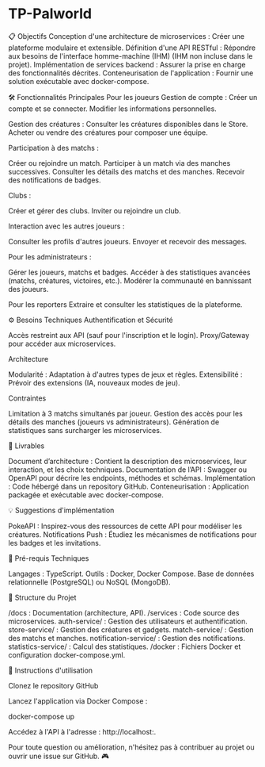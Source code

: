 # TP-Palworld

📋 Objectifs
Conception d'une architecture de microservices : Créer une plateforme modulaire et extensible.
Définition d'une API RESTful : Répondre aux besoins de l'interface homme-machine (IHM) (IHM non incluse dans le projet).
Implémentation de services backend : Assurer la prise en charge des fonctionnalités décrites.
Conteneurisation de l'application : Fournir une solution exécutable avec docker-compose.

🛠️ Fonctionnalités Principales
Pour les joueurs
Gestion de compte :
Créer un compte et se connecter.
Modifier les informations personnelles.

Gestion des créatures :
Consulter les créatures disponibles dans le Store.
Acheter ou vendre des créatures pour composer une équipe.

Participation à des matchs :

Créer ou rejoindre un match.
Participer à un match via des manches successives.
Consulter les détails des matchs et des manches.
Recevoir des notifications de badges.

Clubs :

Créer et gérer des clubs.
Inviter ou rejoindre un club.

Interaction avec les autres joueurs :

Consulter les profils d'autres joueurs.
Envoyer et recevoir des messages.

Pour les administrateurs :

Gérer les joueurs, matchs et badges.
Accéder à des statistiques avancées (matchs, créatures, victoires, etc.).
Modérer la communauté en bannissant des joueurs.

Pour les reporters
Extraire et consulter les statistiques de la plateforme.

⚙️ Besoins Techniques
Authentification et Sécurité

Accès restreint aux API (sauf pour l'inscription et le login).
Proxy/Gateway pour accéder aux microservices.

Architecture

Modularité : Adaptation à d'autres types de jeux et règles.
Extensibilité : Prévoir des extensions (IA, nouveaux modes de jeu).

Contraintes

Limitation à 3 matchs simultanés par joueur.
Gestion des accès pour les détails des manches (joueurs vs administrateurs).
Génération de statistiques sans surcharger les microservices.

🚀 Livrables

Document d’architecture :
    Contient la description des microservices, leur interaction, et les choix techniques.
Documentation de l’API :
    Swagger ou OpenAPI pour décrire les endpoints, méthodes et schémas.
Implémentation :
    Code hébergé dans un repository GitHub.
Conteneurisation :
    Application packagée et exécutable avec docker-compose.

💡 Suggestions d'implémentation

PokeAPI : Inspirez-vous des ressources de cette API pour modéliser les créatures.
Notifications Push : Étudiez les mécanismes de notifications pour les badges et les invitations.

🧰 Pré-requis Techniques

Langages : TypeScript.
Outils :
    Docker, Docker Compose.
    Base de données relationnelle (PostgreSQL) ou NoSQL (MongoDB).

📁 Structure du Projet

/docs : Documentation (architecture, API).
/services : Code source des microservices.
    auth-service/ : Gestion des utilisateurs et authentification.
    store-service/ : Gestion des créatures et gadgets.
    match-service/ : Gestion des matchs et manches.
    notification-service/ : Gestion des notifications.
    statistics-service/ : Calcul des statistiques.
/docker : Fichiers Docker et configuration docker-compose.yml.

📝 Instructions d'utilisation

Clonez le repository GitHub 

Lancez l'application via Docker Compose :

docker-compose up

Accédez à l'API à l'adresse : http://localhost:<port>.

Pour toute question ou amélioration, n'hésitez pas à contribuer au projet ou ouvrir une issue sur GitHub. 🎮